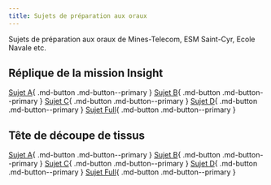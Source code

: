 ```yaml
---
title: Sujets de préparation aux oraux
---
```


[comment]: <> (Page manuelle)


Sujets de préparation aux oraux de Mines-Telecom, ESM Saint-Cyr, Ecole Navale etc.

## Réplique de la mission Insight

[Sujet A](https://github.com/xpessoles/TD_Competences_PDF/raw/main/Exercices_MT/Insight/MT_Insight_01_Geo_SLCI.pdf){ .md-button .md-button--primary }
[Sujet B](https://github.com/xpessoles/TD_Competences_PDF/raw/main/Exercices_MT/Insight/MT_Insight_02_GEO_MCC.pdf){ .md-button .md-button--primary }
[Sujet C](https://github.com/xpessoles/TD_Competences_PDF/raw/main/Exercices_MT/Insight/MT_Insight_03_Stat_Cin.pdf){ .md-button .md-button--primary }
[Sujet D](https://github.com/xpessoles/TD_Competences_PDF/raw/main/Exercices_MT/Insight/MT_Insight_04_Stat_MCC.pdf){ .md-button .md-button--primary }
[Sujet Full](https://github.com/xpessoles/TD_Competences_PDF/raw/main/Exercices_MT/Insight/MT_Insight_full.pdf){ .md-button .md-button--primary }

## Tête de découpe de tissus

[Sujet A](https://github.com/xpessoles/TD_Competences_PDF/raw/main/Exercices_MT/TeteDecoupe/MT_TeteDecoupe_01_SCLI_Codeur.pdf){ .md-button .md-button--primary }
[Sujet B](https://github.com/xpessoles/TD_Competences_PDF/raw/main/Exercices_MT/TeteDecoupe/MT_TeteDecoupe_02_SLCI_Cin.pdf){ .md-button .md-button--primary }
[Sujet C](https://github.com/xpessoles/TD_Competences_PDF/raw/main/Exercices_MT/TeteDecoupe/MT_TeteDecoupe_03_Codeur_Cin.pdf){ .md-button .md-button--primary }
[Sujet D](https://github.com/xpessoles/TD_Competences_PDF/raw/main/Exercices_MT/TeteDecoupe/MT_TeteDecoupe_04_Codeur_TEC.pdf){ .md-button .md-button--primary }
[Sujet Full](https://github.com/xpessoles/TD_Competences_PDF/raw/main/Exercices_MT/TeteDecoupe/MT_TeteDecoupe_full.pdf){ .md-button .md-button--primary }